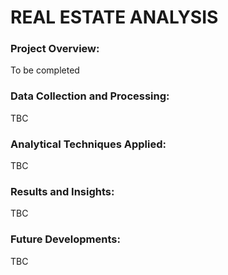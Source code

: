 # REAL ESTATE ANALYSIS

<h3>Project Overview:</h3>

To be completed 

<h3>Data Collection and Processing:</h3>
TBC 

<h3>Analytical Techniques Applied:</h3>
TBC 

<h3>Results and Insights:</h3>
TBC

<h3>Future Developments:</h3>
TBC

